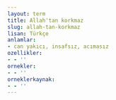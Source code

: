 ```yaml
---
layout: term
title: Allah'tan korkmaz
slug: allah-tan-korkmaz
lisan: Türkçe
anlamlar:
- can yakıcı, insafsız, acımasız
ozellikler:
- - ''
ornekler:
- - ''
orneklerkaynak:
- - ''
---
```

